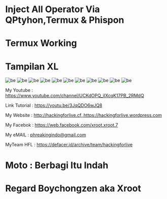 # Inject All Operator  Via QPtyhon,Termux & Phispon 

# Termux Working

# Tampilan XL
![be](https://raw.githubusercontent.com/boychongzen18/Inject-All-Operator/master/1.png)
![be](https://raw.githubusercontent.com/boychongzen18/Inject-All-Operator/master/2.png)
![be](https://raw.githubusercontent.com/boychongzen18/Inject-All-Operator/master/3.png)
![be](https://raw.githubusercontent.com/boychongzen18/Inject-All-Operator/master/4.png)
![be](https://raw.githubusercontent.com/boychongzen18/Inject-All-Operator/master/5.png)
![be](https://raw.githubusercontent.com/boychongzen18/Inject-All-Operator/master/6.png)
![be](https://raw.githubusercontent.com/boychongzen18/Inject-All-Operator/master/7.png)
![be](https://raw.githubusercontent.com/boychongzen18/Inject-All-Operator/master/8.png)
![be](https://raw.githubusercontent.com/boychongzen18/Inject-All-Operator/master/9.png)
![be](https://raw.githubusercontent.com/boychongzen18/Inject-All-Operator/master/10.png)
![be](https://raw.githubusercontent.com/boychongzen18/Inject-All-Operator/master/11.png)

My Youtube    : https://www.youtube.com/channel/UCKdOPQ_iIXcqK17PB_2RMdQ

Link Tutorial : https://youtu.be/3JqQDO6wJQ8

My Website    : http://hackingforlive.cf,,https://hackingforlive.wordpress.com

My Facebok    : https://web.facebook.com/xroot.xroot.7

My eMAIL      : phreakingindo@gmail.com

MyTeam HFL    : https://defacer.id/archive/team/hackingforlive

# Moto : Berbagi Itu Indah

# Regard Boychongzen aka Xroot
